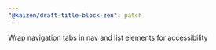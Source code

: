 ```yaml
---
"@kaizen/draft-title-block-zen": patch
---
```


Wrap navigation tabs in nav and list elements for accessibility

